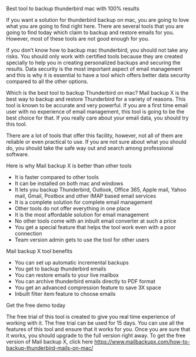 Best tool to backup thunderbird mac with 100% results 

If you want a solution for thunderbird backup on mac, you are going to love what you are going to find right here. There are several tools that you are going to find today which claim to backup and restore emails for you. However, most of these tools are not good enough for you. 

If you don’t know how to backup mac thunderbird, you should not take any risks. You should only work with certified tools because they are created specially to help you in creating personalized backups and securing the results. Data security is the most important aspect of email management and this is why it is essential to have a tool which offers better data security compared to all the other options. 

Which is the best tool to backup Thunderbird on mac?
Mail backup X is the best way to backup and restore Thunderbird for a variety of reasons. This tool is known to be accurate and very powerful. If you are a first time email user with no experience of email management, this tool is going to be the best choice for that. If you really care about your email data, you should try this tool. 

There are a lot of tools that offer this facility, however, not all of them are reliable or even practical to use. If you are not sure about what you should do, you should take the safe way out and search among professional software. 

Here is why Mail backup X is better than other tools 
-	It is faster compared to other tools
-	It can be installed on both mac and windows
-	It lets you backup Thunderbird, Outlook, Office 365, Apple mail, Yahoo mail, Gmail, Postbox and other IMAP based email services
-	It is a complete solution for complete email management 
-	Other tools do not offer everything in one place 
-	It is the most affordable solution for email management 
-	No other tools come with an inbuilt email converter at such a price 
-	You get a special feature that helps the tool work even with a poor connection 
-	Team version admin gets to use the tool for other users

Mail backup X tool benefits 

-	You can set up automatic incremental backups 
-	You get to backup thunderbird emails 
-	You can restore emails to your live mailbox 
-	You can archive thunderbird emails directly to PDF format 
-	You get an advanced compression feature to save 3X space 
-	Inbuilt filter item feature to choose emails 

Get the free demo today 

The free trial of this tool is created to give you real time experience of working with it. The free trial can be used for 15 days. You can use all the features of this tool and ensure that it works for you. Once you are sure that it works, you should upgrade to the full version right away. To get the free version of Mail backup X, click here https://www.mailbackupx.com/how-to-backup-thunderbird-mails-on-mac/
